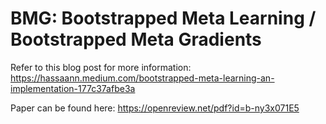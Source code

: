 # BMG: Bootstrapped Meta Learning / Bootstrapped Meta Gradients

Refer to this blog post for more information: https://hassaann.medium.com/bootstrapped-meta-learning-an-implementation-177c37afbe3a

Paper can be found here: https://openreview.net/pdf?id=b-ny3x071E5
